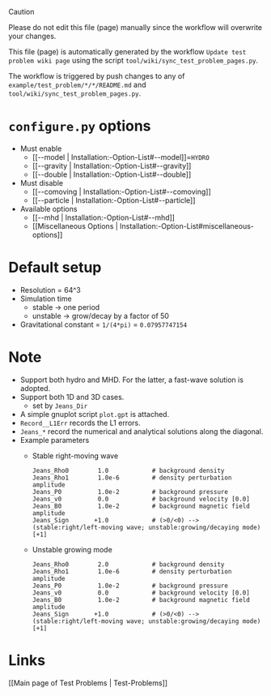 > [!CAUTION]
> Please do not edit this file (page) manually since the workflow will overwrite your changes.
>
> This file (page) is automatically generated by the workflow `Update test problem wiki page` using the script `tool/wiki/sync_test_problem_pages.py`.
>
> The workflow is triggered by push changes to any of `example/test_problem/*/*/README.md` and `tool/wiki/sync_test_problem_pages.py`.


# `configure.py` options
- Must enable
  - [[--model | Installation:-Option-List#--model]]=`HYDRO`
  - [[--gravity | Installation:-Option-List#--gravity]]
  - [[--double | Installation:-Option-List#--double]]
- Must disable
  - [[--comoving | Installation:-Option-List#--comoving]]
  - [[--particle | Installation:-Option-List#--particle]]
- Available options
  - [[--mhd | Installation:-Option-List#--mhd]]
  - [[Miscellaneous Options | Installation:-Option-List#miscellaneous-options]]


# Default setup
- Resolution = 64^3
- Simulation time
  - stable -> one period
  - unstable -> grow/decay by a factor of 50
- Gravitational constant = `1/(4*pi)` = `0.07957747154`


# Note
- Support both hydro and MHD. For the latter, a fast-wave solution is adopted.
- Support both 1D and 3D cases.
  - set by `Jeans_Dir`
- A simple gnuplot script `plot.gpt` is attached.
- `Record__L1Err` records the L1 errors.
- `Jeans_*` record the numerical and analytical solutions along the diagonal.
- Example parameters
  - Stable right-moving wave
    ```
    Jeans_Rho0        1.0            # background density
    Jeans_Rho1        1.0e-6         # density perturbation amplitude
    Jeans_P0          1.0e-2         # background pressure
    Jeans_v0          0.0            # background velocity [0.0]
    Jeans_B0          1.0e-2         # background magnetic field amplitude
    Jeans_Sign       +1.0            # (>0/<0) --> (stable:right/left-moving wave; unstable:growing/decaying mode) [+1]
    ```

  - Unstable growing mode
    ```
    Jeans_Rho0        2.0            # background density
    Jeans_Rho1        1.0e-6         # density perturbation amplitude
    Jeans_P0          1.0e-2         # background pressure
    Jeans_v0          0.0            # background velocity [0.0]
    Jeans_B0          1.0e-2         # background magnetic field amplitude
    Jeans_Sign       +1.0            # (>0/<0) --> (stable:right/left-moving wave; unstable:growing/decaying mode) [+1]
    ```

# Links
[[Main page of Test Problems | Test-Problems]]

